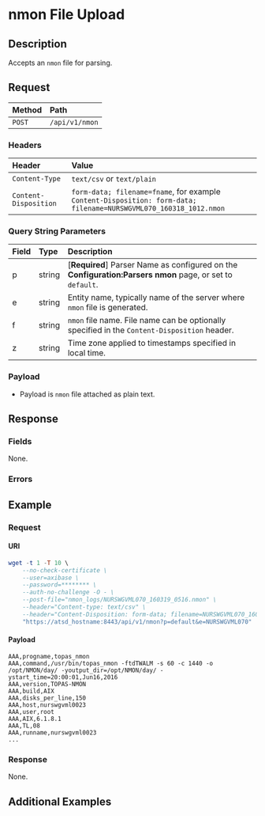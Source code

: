 # nmon File Upload

## Description

Accepts an `nmon` file for parsing.

## Request

| **Method** | **Path** |
|:---|:---|
| `POST` | `/api/v1/nmon` |

### Headers

|**Header**|**Value**|
|:---|:---|
| `Content-Type` | `text/csv` or `text/plain` |
| `Content-Disposition` | `form-data; filename=fname`, for example <br>`Content-Disposition: form-data; filename=NURSWGVML070_160318_1012.nmon` |

### Query String Parameters

| **Field** | **Type** | **Description** |
|:---|:---|:---|
| p   | string   | [**Required**] Parser Name as configured on the **Configuration:Parsers nmon** page, or set to `default`.|
| e      | string   | Entity name, typically name of the server where `nmon` file is generated.|
| f| string | `nmon` file name. File name can be optionally specified in the `Content-Disposition` header. |
| z | string | Time zone applied to timestamps specified in local time. |

### Payload

* Payload is `nmon` file attached as plain text.

## Response

### Fields

None.

### Errors

## Example

### Request

#### URI

```elm
wget -t 1 -T 10 \
    --no-check-certificate \
    --user=axibase \
    --password=******** \
    --auth-no-challenge -O - \
    --post-file="nmon_logs/NURSWGVML070_160319_0516.nmon" \
    --header="Content-type: text/csv" \
    --header="Content-Disposition: form-data; filename=NURSWGVML070_160318_1012.nmon" \
    "https://atsd_hostname:8443/api/v1/nmon?p=default&e=NURSWGVML070"
```

#### Payload

```ls
AAA,progname,topas_nmon
AAA,command,/usr/bin/topas_nmon -ftdTWALM -s 60 -c 1440 -o /opt/NMON/day/ -youtput_dir=/opt/NMON/day/ -ystart_time=20:00:01,Jun16,2016
AAA,version,TOPAS-NMON
AAA,build,AIX
AAA,disks_per_line,150
AAA,host,nurswgvml0023
AAA,user,root
AAA,AIX,6.1.8.1
AAA,TL,08
AAA,runname,nurswgvml0023
...
```

### Response

None.

## Additional Examples
